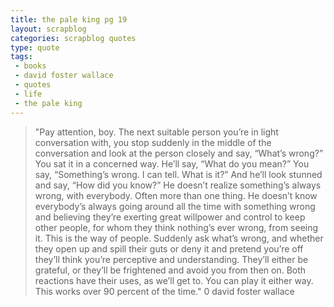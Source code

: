 ```yaml
---
title: the pale king pg 19  
layout: scrapblog
categories: scrapblog quotes
type: quote
tags: 
 - books
 - david foster wallace
 - quotes
 - life
 - the pale king
---
```


> "Pay attention, boy. The next suitable person you’re in light conversation with, you stop suddenly in the middle of the conversation and look at the person closely and say, “What’s wrong?” You sat it in a concerned way. He’ll say, “What do you mean?” You say, “Something’s wrong. I can tell. What is it?” And he’ll look stunned and say, “How did you know?” He doesn’t realize something’s always wrong, with everybody. Often more than one thing. He doesn’t know everybody’s always going around all the time with something wrong and believing they’re exerting great willpower and control to keep other people, for whom they think nothing’s ever wrong, from seeing it. This is the way of people. Suddenly ask what’s wrong, and whether they open up and spill their guts or deny it and pretend you’re off they’ll think you’re perceptive and understanding. They’ll either be grateful, or they’ll be frightened and avoid you from then on. Both reactions have their uses, as we’ll get to. You can play it either way. This works over 90 percent of the time." <span class="source">0 david foster wallace</span>
